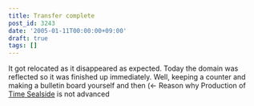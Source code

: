 ```yaml
---
title: Transfer complete
post_id: 3243
date: '2005-01-11T00:00:00+09:00'
draft: true
tags: []
---
```


It got relocated as it disappeared as expected. Today the domain was reflected so it was finished up immediately. Well, keeping a counter and making a bulletin board yourself and then (← Reason why Production of [Time Sealside](https://danmaq.com/!/thA/) is not advanced
